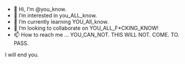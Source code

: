 - 👋 Hi, I’m @you_know.
- 👀 I’m interested in you_ALL_know.
- 🌱 I’m currently learning YOU_All_know.
- 💞️ I’m looking to collaborate on YOU_ALL_F*CKING_KNOW!
- 📫 How to reach me ... YOU_CAN_NOT. THIS WILL NOT. COME. TO. PASS.

<!---
Allatel/Allatel is a ✨ special ✨ repository because its `README.md` (this file) appears on your GitHub profile.
You can click the Preview link to take a look at your changes.
--->
I will end you.
